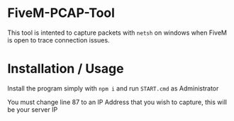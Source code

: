 # FiveM-PCAP-Tool

This tool is intented to capture packets with `netsh` on windows when FiveM is open to trace connection issues.


# Installation / Usage

Install the program simply with `npm i` and run `START.cmd` as Administrator

You must change line 87 to an IP Address that you wish to capture, this will be your server IP

